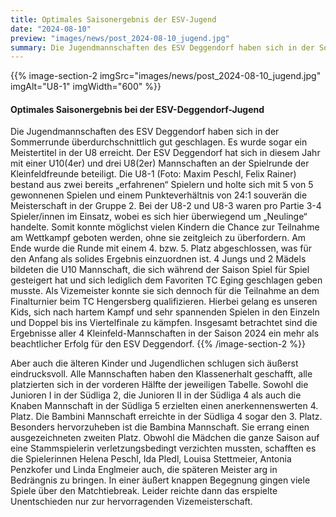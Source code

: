 ```yaml
---
title: Optimales Saisonergebnis der ESV-Jugend
date: "2024-08-10"
preview: "images/news/post_2024-08-10_jugend.jpg"
summary: Die Jugendmannschaften des ESV Deggendorf haben sich in der Sommerrunde überdurchschnittlich gut geschlagen. Es wurde sogar ein Meistertitel in der U8 erreicht.
---
```


{{% image-section-2 imgSrc="images/news/post_2024-08-10_jugend.jpg" imgAlt="U8-1" imgWidth="600" %}}
#### Optimales Saisonergebnis bei der ESV-Deggendorf-Jugend

Die Jugendmannschaften des ESV Deggendorf haben sich in der Sommerrunde überdurchschnittlich gut geschlagen. Es wurde sogar ein Meistertitel in der U8 erreicht. Der ESV Deggendorf hat sich in diesem Jahr mit einer U10(4er) und drei U8(2er) Mannschaften an der Spielrunde der Kleinfeldfreunde beteiligt. Die U8-1 (Foto: Maxim Peschl, Felix Rainer) bestand aus zwei bereits „erfahrenen“ Spielern und holte sich mit 5 von 5 gewonnenen Spielen und einem Punkteverhältnis von 24:1 souverän die Meisterschaft in der Gruppe 2. Bei der U8-2 und U8-3 waren pro Partie 3-4 Spieler/innen im Einsatz, wobei es sich hier überwiegend um „Neulinge“ handelte. Somit konnte möglichst vielen Kindern die Chance zur Teilnahme am Wettkampf geboten werden, ohne sie zeitgleich zu überfordern. Am Ende wurde die Runde mit einem 4. bzw. 5. Platz abgeschlossen, was für den Anfang als solides Ergebnis einzuordnen ist. 4 Jungs und 2 Mädels bildeten die U10 Mannschaft, die sich während der Saison Spiel für Spiel gesteigert hat und sich lediglich dem Favoriten TC Eging geschlagen geben musste. Als Vizemeister konnte sie sich dennoch für die Teilnahme an dem Finalturnier beim TC Hengersberg qualifizieren. Hierbei gelang es unseren Kids, sich nach hartem Kampf und sehr spannenden Spielen in den Einzeln und Doppel bis ins Viertelfinale zu kämpfen. Insgesamt betrachtet sind die Ergebnisse aller 4 Kleinfeld-Mannschaften in der Saison 2024 ein mehr als beachtlicher Erfolg für den ESV Deggendorf.
{{% /image-section-2 %}}

Aber auch die älteren Kinder und Jugendlichen schlugen sich äußerst eindrucksvoll. Alle Mannschaften haben den Klassenerhalt geschafft, alle platzierten sich in der vorderen Hälfte der jeweiligen Tabelle. Sowohl die Junioren I in der Südliga 2, die Junioren II in der Südliga 4 als auch die Knaben Mannschaft in der Südliga 5 erzielten einen anerkennenswerten 4. Platz. Die Bambini Mannschaft erreichte in der Südliga 4 sogar den 3. Platz. Besonders hervorzuheben ist die Bambina Mannschaft. Sie errang einen ausgezeichneten zweiten Platz. Obwohl die Mädchen die ganze Saison auf eine Stammspielerin verletzungsbedingt verzichten mussten, schafften es die Spielerinnen Helena Peschl, Ida Pledl, Louisa Stettmeier, Antonia Penzkofer und Linda Englmeier auch, die späteren Meister arg in Bedrängnis zu bringen. In einer äußert knappen Begegnung gingen viele Spiele über den Matchtiebreak. Leider reichte dann das erspielte Unentschieden nur zur hervorragenden Vizemeisterschaft.
